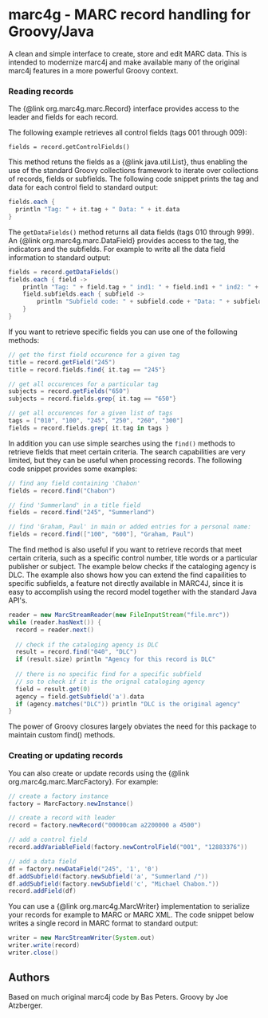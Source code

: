 # marc4g - MARC record handling for Groovy/Java

A clean and simple interface to 
create, store and edit MARC data. This is intended to modernize marc4j and make 
available many of the original marc4j features in a more powerful Groovy context.


### Reading records ###
The {@link org.marc4g.marc.Record}&nbsp;interface provides access to the 
    leader and fields for each record.

The following example retrieves all control fields (tags 001 through 009):
```
fields = record.getControlFields()
```
This method retuns the fields as a {@link java.util.List}, thus enabling the use of the standard Groovy collections 
framework to iterate over collections of records, fields or subfields. 
The following code snippet prints the tag and data for each control field to standard output:
```groovy
fields.each {
  println "Tag: " + it.tag + " Data: " + it.data
}
```

The `getDataFields()` method returns all data fields (tags 010 through 999). 
An {@link org.marc4g.marc.DataField}&nbsp;provides access to the tag, the indicators and the subfields.
For example to write all the data field information to standard output:
```groovy
fields = record.getDataFields()
fields.each { field ->
    println "Tag: " + field.tag + " ind1: " + field.ind1 + " ind2: " + field.ind2
    field.subfields.each { subfield ->
        println "Subfield code: " + subfield.code + "Data: " + subfield.data
    }
}
```

If you want to retrieve specific fields you can use one of the following methods:
```groovy
// get the first field occurence for a given tag
title = record.getField("245")
title = record.fields.find{ it.tag == "245"}

// get all occurences for a particular tag
subjects = record.getFields("650")
subjects = record.fields.grep{ it.tag == "650"}

// get all occurences for a given list of tags
tags = ["010", "100", "245", "250", "260", "300"]
fields = record.fields.grep{ it.tag in tags }
```
In addition you can use simple searches using the <code>find()</code> methods 
to retrieve fields that meet certain criteria. The search capabilities are very 
limited, but they can be useful when processing records. The following code snippet 
provides some examples:
```groovy
// find any field containing 'Chabon'
fields = record.find("Chabon")

// find 'Summerland' in a title field
fields = record.find("245", "Summerland")

// find 'Graham, Paul' in main or added entries for a personal name:
fields = record.find(["100", "600"], "Graham, Paul")  
```
The find method is also useful if you want to retrieve records that meet 
certain criteria, such as a specific control number, title words or a particular publisher 
or subject. The example below checks if the cataloging agency is DLC. The example also shows 
how you can extend the find capailities to specific subfields, a feature not directly available 
in MARC4J, since it is easy to accomplish using the record model together with the standard Java API's.
```groovy
reader = new MarcStreamReader(new FileInputStream("file.mrc"))
while (reader.hasNext()) {
  record = reader.next()
  
  // check if the cataloging agency is DLC
  result = record.find("040", "DLC")
  if (result.size) println "Agency for this record is DLC"
  
  // there is no specific find for a specific subfield
  // so to check if it is the orignal cataloging agency
  field = result.get(0)
  agency = field.getSubfield('a').data
  if (agency.matches("DLC")) println "DLC is the original agency"
}
```
The power of Groovy closures largely obviates the need for this package to maintain custom find() methods.

### Creating or updating records
You can also create or update records using the {@link org.marc4g.marc.MarcFactory}. For example:
```groovy
// create a factory instance
factory = MarcFactory.newInstance()

// create a record with leader
record = factory.newRecord("00000cam a2200000 a 4500")

// add a control field
record.addVariableField(factory.newControlField("001", "12883376"))

// add a data field
df = factory.newDataField("245", '1', '0')
df.addSubfield(factory.newSubfield('a', "Summerland /"))
df.addSubfield(factory.newSubfield('c', "Michael Chabon."))
record.addField(df)
```
You can use a {@link org.marc4g.MarcWriter} implementation to serialize your records for example to MARC or MARC XML.
The code snippet below writes a single record in MARC format to standard output:
```groovy
writer = new MarcStreamWriter(System.out)
writer.write(record)
writer.close()
```

## Authors
Based on much original marc4j code by Bas Peters.
Groovy by Joe Atzberger.

